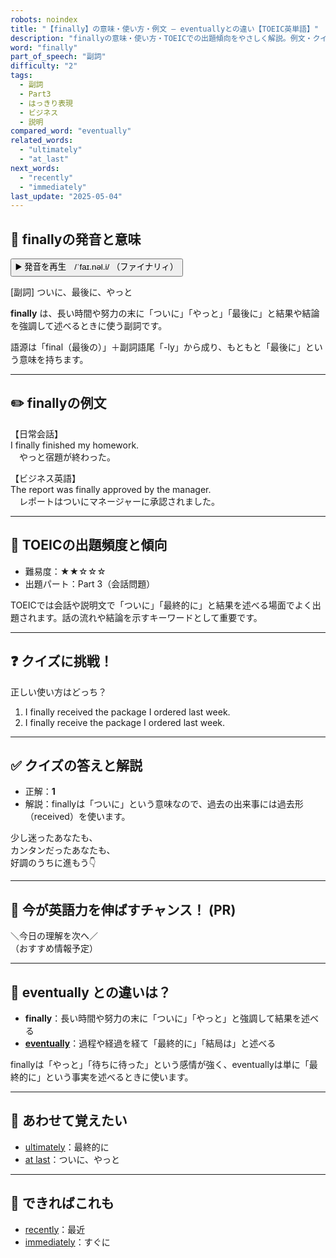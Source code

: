 ```yaml
---
robots: noindex
title: "【finally】の意味・使い方・例文 ― eventuallyとの違い【TOEIC英単語】"
description: "finallyの意味・使い方・TOEICでの出題傾向をやさしく解説。例文・クイズ付きでeventuallyとの違いもわかりやすく学べます。"
word: "finally"
part_of_speech: "副詞"
difficulty: "2"
tags:
  - 副詞
  - Part3
  - はっきり表現
  - ビジネス
  - 説明
compared_word: "eventually"
related_words:
  - "ultimately"
  - "at_last"
next_words:
  - "recently"
  - "immediately"
last_update: "2025-05-04"
---
```


## 🔰 finallyの発音と意味

<button class="play-audio" onclick="playTTS('finally')">
  <span class="play-audio-main">
    ▶️ 発音を再生　/ˈfaɪ.nəl.i/
  </span>
  <span class="play-audio-sub">
    （ファイナリィ）
  </span>
</button>

[副詞] ついに、最後に、やっと

**finally** は、長い時間や努力の末に「ついに」「やっと」「最後に」と結果や結論を強調して述べるときに使う副詞です。

語源は「final（最後の）」＋副詞語尾「-ly」から成り、もともと「最後に」という意味を持ちます。

---

## ✏️ finallyの例文

【日常会話】  
I finally finished my homework.  
　やっと宿題が終わった。

【ビジネス英語】  
The report was finally approved by the manager.  
　レポートはついにマネージャーに承認されました。

---

## 🎯 TOEICの出題頻度と傾向

- 難易度：★★☆☆☆
- 出題パート：Part 3（会話問題）

TOEICでは会話や説明文で「ついに」「最終的に」と結果を述べる場面でよく出題されます。話の流れや結論を示すキーワードとして重要です。

---

## ❓ クイズに挑戦！

正しい使い方はどっち？

1. I finally received the package I ordered last week.  
2. I finally receive the package I ordered last week.

---

## ✅ クイズの答えと解説

- 正解：**1**
- 解説：finallyは「ついに」という意味なので、過去の出来事には過去形（received）を使います。

少し迷ったあなたも、  
カンタンだったあなたも、  
好調のうちに進もう👇️

---

## 🚀 今が英語力を伸ばすチャンス！ (PR)

<div class="info-center">
＼今日の理解を次へ／<br>  
（おすすめ情報予定）
</div>

---

## 🤔  eventually との違いは？

- **finally**：長い時間や努力の末に「ついに」「やっと」と強調して結果を述べる
- **[eventually](/word/eventually/)**：過程や経過を経て「最終的に」「結局は」と述べる

finallyは「やっと」「待ちに待った」という感情が強く、eventuallyは単に「最終的に」という事実を述べるときに使います。

---

## 🧩 あわせて覚えたい

- [ultimately](/word/ultimately/)：最終的に
- [at last](/word/at_last/)：ついに、やっと

---

## 📖 できればこれも

- [recently](/word/recently/)：最近
- [immediately](/word/immediately/)：すぐに

<!-- cvid: aid30_bid45 -->
